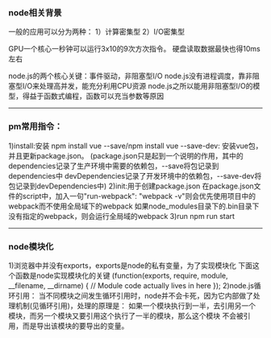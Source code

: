 ### node相关背景
一般的应用可以分为两种：
1）计算密集型
2）I/O密集型

GPU一个核心一秒钟可以运行3x10的9次方次指令。
硬盘读取数据最快也得10ms左右

node.js的两个核心关键：事件驱动，非阻塞型I/O
node.js没有进程调度，靠非阻塞型I/O来处理高并发，能充分利用CPU资源
node.js之所以能用非阻塞型I/O的模型，得益于函数式编程，函数可以充当参数等原因

---
### pm常用指令：
1)install:安装
npm install vue --save/npm install vue --save-dev: 安装vue包，并且更新package.json。
(package.json只是起到一个说明的作用，其中的dependencies记录了生产环境中需要的依赖包，--save将包记录到dependencies中
devDependencies记录了开发环境中的依赖包，--save-dev将包记录到devDependencies中)
2)init:用于创建package.json
在package.json文件的script中，加入一句"run-webpack": "webpack -v"则会优先使用项目中的webpack而不使用全局域下的webpack
如果node_modules目录下的.bin目录下没有指定的webpack，则会运行全局域的webpack
3)run
npm run start


---
### node模块化
1)浏览器中并没有exports，exports是node的私有变量，为了实现模块化
下面这个函数是node实现模块化的关键
(function(exports, require, module, __filename, __dirname) {
// Module code actually lives in here
});
2)node.js循环引用：
当不同模块之间发生循环引用时，node并不会卡死，因为它内部做了处理机制(见循环引用)，处理的原理是：
如果一个模块执行到一半，去引用另一个模块，而另一个模块又要引用这个执行了一半的模块，那么这个模块
不会被引用，而是导出该模块的要导出的变量。
